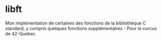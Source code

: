 # libft
 Mon implémentation de certaines des fonctions de la bibliothèque C standard, y compris quelques fonctions supplémentaires - Pour le curcus de 42-Quebec
